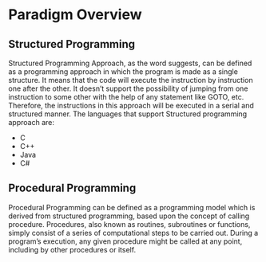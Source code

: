 # Paradigm Overview

## Structured Programming

Structured Programming Approach, as the word suggests, can be defined as a programming approach in which the program is made as a single structure. It means that the code will execute the instruction by instruction one after the other. It doesn’t support the possibility of jumping from one instruction to some other with the help of any statement like GOTO, etc. Therefore, the instructions in this approach will be executed in a serial and structured manner. The languages that support Structured programming approach are:

* C
* C++
* Java
* C#

## Procedural Programming

Procedural Programming can be defined as a programming model which is derived from structured programming, based upon the concept of calling procedure. Procedures, also known as routines, subroutines or functions, simply consist of a series of computational steps to be carried out. During a program’s execution, any given procedure might be called at any point, including by other procedures or itself.